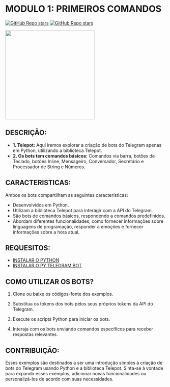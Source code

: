 # MODULO 1: PRIMEIROS COMANDOS

[![GitHub Repo stars](https://img.shields.io/badge/VILHALVA-GITHUB-03A9F4?logo=github)](https://github.com/VILHALVA)
[![GitHub Repo stars](https://img.shields.io/badge/CURSO%20DE-PYTHON-03A9F4?logo=github)](https://github.com/VILHALVA/CURSO-DE-PYTHON) <br>

<img src="https://www.wlsdevelop.com/wp-content/uploads/2020/05/technology.png" width="280"> <br>

## DESCRIÇÃO:
* **1. Telepot:** Aqui iremos explorar a criação de bots do Telegram apenas em Python, utilizando a biblioteca Telepot. 
* **2. Os bots tem comandos básicos:** Comandos via barra, botões de Teclado, botões Inline, Mensageiro, Conversador, Secretário e Processador de String e Números.

## CARACTERISTICAS:
Ambos os bots compartilham as seguintes características:
- Desenvolvidos em Python.
- Utilizam a biblioteca Telepot para interagir com a API do Telegram.
- São bots de comandos básicos, respondendo a comandos predefinidos.
- Abordam diferentes funcionalidades, como fornecer informações sobre linguagens de programação, responder a emoções e fornecer informações sobre a hora atual.

## REQUESITOS:
* [INSTALAR O PYTHON](https://www.python.org/downloads/release/python-3110/)
* [INSTALAR O PY TELEGRAM BOT](https://pypi.org/project/pyTelegramBotAPI/#files)

## COMO UTILIZAR OS BOTS?
1. Clone ou baixe os códigos-fonte dos exemplos.

2. Substitua os tokens dos bots pelos seus próprios tokens da API do Telegram.

3. Execute os scripts Python para iniciar os bots.

4. Interaja com os bots enviando comandos específicos para receber respostas relevantes.

## CONTRIBUIÇÃO:
Esses exemplos são destinados a ser uma introdução simples à criação de bots do Telegram usando Python e a biblioteca Telepot. Sinta-se à vontade para expandir esses exemplos, adicionar novas funcionalidades ou personalizá-los de acordo com suas necessidades.


